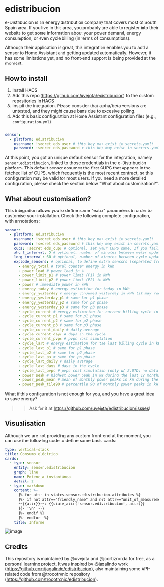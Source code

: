 # edistribucion
e-Distribución is an energy distribution company that covers most of South Spain area. If you live in this area, you probably are able to register into their website to get some information about your power demand, energy consumption, or even cycle billing (in terms of consumptions).

Although their application is great, this integration enables you to add a sensor to Home Assistant and getting updated automatically. However, it has some limitations yet, and no front-end support is being provided at the moment.

## How to install

1. Install HACS
2. Add this repo (https://github.com/uvejota/edistribucion) to the custom repositories in HACS
3. Install the integration. Please consider that alpha/beta versions are untested, and they might cause bans due to excesive polling.
4. Add this basic configuration at Home Assistant configuration files (e.g., `configuration.yml`)

``` yaml

sensor:
  - platform: edistribucion
    username: !secret eds_user # this key may exist in secrets.yaml!
    password: !secret eds_password # this key may exist in secrets.yaml!
```

At this point, you got an unique default sensor for the integration, namely `sensor.edistribucion`, linked to those credentials in the e-Distribución platform. This default sensor assumes the first CUPS that appears in the fetched list of CUPS, which frequently is the most recent contract, so this configuration may be valid for most users. If you need a more detailed configuration, please check the section below "What about customisation?".

## What about customisation?

This integration allows you to define some "extra" parameters in order to customise your installation. Check the following complete configuration, with annotations:

``` yaml
sensor:
  - platform: edistribucion
    username: !secret eds_user # this key may exist in secrets.yaml!
    password: !secret eds_password # this key may exist in secrets.yaml!
    cups: !secret eds_cups # optional, set your CUPS name. If you fail, it will select the first CUPS like by default
    short_interval: 5 # optional, number of minutes between meter updates (those that contain immediate lectures from your counter (e.g., power, load))
    long_interval: 60 # optional, number of minutes between cycle updates (those that contain historical lectures (e.g., maximeter, cycles))
    explode_sensors: # optional, to define extra sensors (separated from sensor.edistribucion) with the names and content specified below
      - energy_total # total counter energy in kWh
      - power_load # power load in %
      - power_limit_p1 # power limit (P1) in kWh
      - power_limit_p2 # power limit (P2) in kWh
      - power # immediate power in kWh
      - energy_today # energy estimation for today in kWh
      - energy_yesterday # energy consumed yesterday in kWh (it may require a few hours to reflect the accumulated energy)
      - energy_yesterday_p1 # same for p1 phase
      - energy_yesterday_p2 # same for p2 phase
      - energy_yesterday_p3 # same for p3 phase
      - cycle_current # energy estimation for current billing cycle in kWh (it may require a few hours to reflect the accumulated energy)
      - cycle_current_p1 # same for p1 phase
      - cycle_current_p2 # same for p2 phase
      - cycle_current_p3 # same for p3 phase
      - cycle_current_daily # daily average
      - cycle_current_days # days in the cycle
      - cycle_current_pvpc # pvpc cost simulation
      - cycle_last # energy estimation for the last billing cycle in kWh (it may require a few hours to reflect the accumulated energy)
      - cycle_last_p1 # same for p1 phase
      - cycle_last_p2 # same for p2 phase
      - cycle_last_p3 # same for p3 phase
      - cycle_last_daily # daily average
      - cycle_last_days # days in the cycle
      - cycle_last_pvpc # pvpc cost simulation (only w/ 2.0TD; no data before 1-jun-2021 will be calculated)
      - power_peak # highest power peak in kW during the last 12 months
      - power_peak_mean # mean of monthly power peaks in kW during the last 12 months
      - power_peak_tile90 # percentile 90 of monthly power peaks in kW during the last 12 months
```

What if this configuration is not enough for you, and you have a great idea to save energy? 
>> Ask for it at https://github.com/uvejota/edistribucion/issues!

## Visualisation

Although we are not providing any custom front-end at the moment, you can use the following code to define some basic cards:

``` yaml
type: vertical-stack
title: Consumo eléctrico
cards:
  - type: sensor
    entity: sensor.edistribucion
    graph: line
    name: Potencia instantánea
    detail: 2
  - type: markdown
    content: >-
      {% for attr in states.sensor.edistribucion.attributes %}
      {%- if not attr=="friendly_name" and not attr=="unit_of_measurement"  and not attr=="icon" -%}
      **{{attr}}**: {{state_attr("sensor.edistribucion", attr)}}
      {{- '\n' -}}
      {%- endif %}
      {%- endfor -%}
    title: Informe
```

![image](https://github.com/uvejota/edistribucion/blob/master/docs/captures/20210615_capture.PNG)


## Credits

This repository is maintained by @uvejota and @jcortizronda for free, as a personal learning project. It was inspired by @jagalindo work (https://github.com/jagalindo/edistribucion), also maintaining some API-related code from @trocotronic repository (https://github.com/trocotronic/edistribucion).
